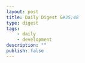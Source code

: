 ```yaml
---
layout: post
title: Daily Digest &#35;48
type: digest
tags: 
    - daily
    - development
description: ""
publish: false
---
```

